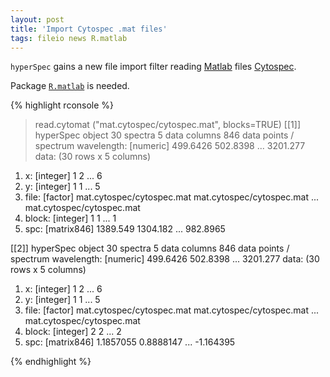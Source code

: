 ```yaml
--- 
layout: post
title: 'Import Cytospec .mat files'
tags: fileio news R.matlab
---
```


`hyperSpec` gains a new file import filter reading [Matlab](www.mathworks.com/products/matlab/) files
[Cytospec](www.cytospec.com). 

<!-- end excerpt -->


Package [`R.matlab`](http://cran.r-project.org/web/packages/R.matlab/index.html) is needed.

{% highlight rconsole %}
> read.cytomat ("mat.cytospec/cytospec.mat", blocks=TRUE)
[[1]]
hyperSpec object
   30 spectra
   5 data columns
   846 data points / spectrum
wavelength:  [numeric] 499.6426 502.8398 ... 3201.277 
data:  (30 rows x 5 columns)
   1. x:  [integer] 1 2 ... 6 
   2. y:  [integer] 1 1 ... 5 
   3. file:  [factor] mat.cytospec/cytospec.mat mat.cytospec/cytospec.mat ... mat.cytospec/cytospec.mat 
   4. block:  [integer] 1 1 ... 1 
   5. spc:  [matrix846] 1389.549 1304.182 ... 982.8965 

[[2]]
hyperSpec object
   30 spectra
   5 data columns
   846 data points / spectrum
wavelength:  [numeric] 499.6426 502.8398 ... 3201.277 
data:  (30 rows x 5 columns)
   1. x:  [integer] 1 2 ... 6 
   2. y:  [integer] 1 1 ... 5 
   3. file:  [factor] mat.cytospec/cytospec.mat mat.cytospec/cytospec.mat ... mat.cytospec/cytospec.mat 
   4. block:  [integer] 2 2 ... 2 
   5. spc:  [matrix846] 1.1857055 0.8888147 ... -1.164395 

{% endhighlight %}
